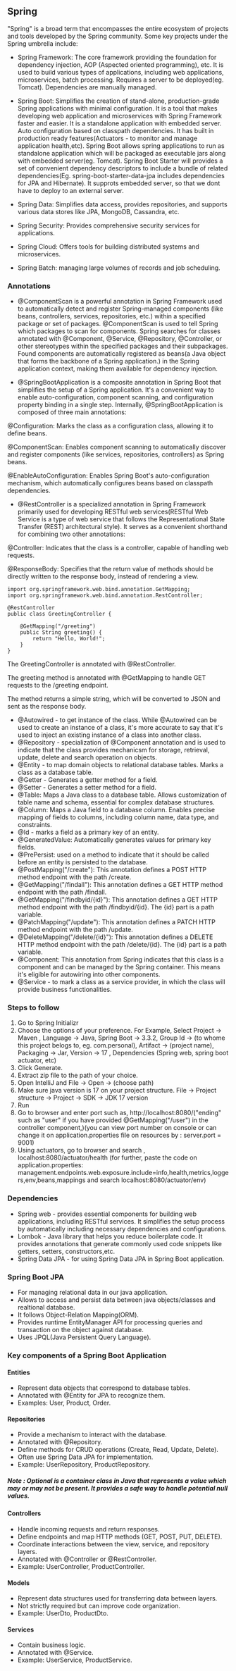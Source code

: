 ## Spring

"Spring" is a broad term that encompasses the entire ecosystem of projects and tools developed by the Spring community.
Some key projects under the Spring umbrella include:

- Spring Framework: The core framework providing the foundation for dependency injection, AOP (Aspected oriented programming), etc. It is used to build various types of applications, including web applications, microservices, batch processing. Requires a server to be deployed(eg. Tomcat). Dependencies are manually managed.

- Spring Boot: Simplifies the creation of stand-alone, production-grade Spring applications with minimal configuration. It is a tool that makes developing web application and microservices with Spring Framework faster and easier. It is a standalone application with embedded server. Auto configuration based on classpath dependencies. It has built in production ready features(Actuators - to monitor and manage application health,etc). Spring Boot allows spring applications to run as standalone application which will be packaged as executable jars along with embedded server(eg. Tomcat). Spring Boot Starter will provides a set of convenient dependency descriptors to include a bundle of related dependencies(Eg. spring-boot-starter-data-jpa includes dependencies for JPA and Hibernate). It supprots embedded server, so that we dont have to deploy to an external server.

- Spring Data: Simplifies data access, provides repositories, and supports various data stores like JPA, MongoDB, Cassandra, etc.

- Spring Security: Provides comprehensive security services for applications.

- Spring Cloud: Offers tools for building distributed systems and microservices.

- Spring Batch: managing large volumes of records and job scheduling.

### Annotations

- @ComponentScan is a powerful annotation in Spring Framework used to automatically detect and register Spring-managed components (like beans, controllers, services, repositories, etc.) within a specified package or set of packages. @ComponentScan is used to tell Spring which packages to scan for components. Spring searches for classes annotated with @Component, @Service, @Repository, @Controller, or other stereotypes within the specified packages and their subpackages. Found components are automatically registered as beans(a Java object that forms the backbone of a Spring application.) in the Spring application context, making them available for dependency injection.

- @SpringBootApplication is a composite annotation in Spring Boot that simplifies the setup of a Spring application. It's a convenient way to enable auto-configuration, component scanning, and configuration property binding in a single step.
  Internally, @SpringBootApplication is composed of three main annotations:

@Configuration: Marks the class as a configuration class, allowing it to define beans.

@ComponentScan: Enables component scanning to automatically discover and register components (like services, repositories, controllers) as Spring beans.

@EnableAutoConfiguration: Enables Spring Boot's auto-configuration mechanism, which automatically configures beans based on classpath dependencies.

- @RestController is a specialized annotation in Spring Framework primarily used for developing RESTful web services(RESTful Web Service is a type of web service that follows the Representational State Transfer (REST) architectural style). It serves as a convenient shorthand for combining two other annotations:

@Controller: Indicates that the class is a controller, capable of handling web requests.

@ResponseBody: Specifies that the return value of methods should be directly written to the response body, instead of rendering a view.

```
import org.springframework.web.bind.annotation.GetMapping;
import org.springframework.web.bind.annotation.RestController;

@RestController
public class GreetingController {

    @GetMapping("/greeting")
    public String greeting() {
        return "Hello, World!";
    }
}
```

The GreetingController is annotated with @RestController.

The greeting method is annotated with @GetMapping to handle GET requests to the /greeting endpoint.

The method returns a simple string, which will be converted to JSON and sent as the response body.

- @Autowired - to get instance of the class. While @Autowired can be used to create an instance of a class, it's more accurate to say that it's used to inject an existing instance of a class into another class.
- @Repository - specialization of @Component annotation and is used to indicate that the class provides mechanicsm for storage, retrieval, update, delete and search operation on objects.
- @Entity -  to map domain objects to relational database tables. Marks a class as a database table.
- @Getter - Generates a getter method for a field.
- @Setter - Generates a setter method for a field.
- @Table: Maps a Java class to a database table. Allows customization of table name and schema, essential for complex database structures.
- @Column: Maps a Java field to a database column. Enables precise mapping of fields to columns, including column name, data type, and constraints.
- @Id - marks a field as a primary key of an entity.
- @GeneratedValue: Automatically generates values for primary key fields.
- @PrePersist: used on a method to indicate that it should be called before an entity is persisted to the database.
- @PostMapping("/create"): This annotation defines a POST HTTP method endpoint with the path /create.
- @GetMapping("/findall"): This annotation defines a GET HTTP method endpoint with the path /findall.
- @GetMapping("/findbyid/{id}"): This annotation defines a GET HTTP method endpoint with the path /findbyid/{id}. The {id} part is a path variable.
- @PatchMapping("/update"): This annotation defines a PATCH HTTP method endpoint with the path /update.
- @DeleteMapping("/delete/{id}"): This annotation defines a DELETE HTTP method endpoint with the path /delete/{id}. The {id} part is a path variable.
- @Component: This annotation from Spring indicates that this class is a component and can be managed by the Spring container. This means it's eligible for autowiring into other components.
- @Service - to mark a class as a service provider, in which the class will provide business functionalities.

### Steps to follow

1. Go to Spring Initializr
2. Choose the options of your preference. For Example, Select Project -> Maven , Language -> Java, Spring Boot -> 3.3.2, Group Id -> (to whome this project belogs to, eg. com.personal), Artifact -> (project name), Packaging -> Jar, Version -> 17 , Dependencies (Spring web, spring boot actuator, etc)
3. Click Generate.
4. Extract zip file to the path of your choice.
5. Open IntelliJ and File -> Open -> (choose path)
6. Make sure java version is 17 on your project structure. File -> Project structure -> Project -> SDK -> JDK 17 version
7. Run
8. Go to browser and enter port such as, http://localhost:8080/("ending" such as "user" if you have provided @GetMapping("/user") in the controller component,)(you can view port number on console or can change it on application.properties file on resources by : server.port = 9001)
9. Using actuators, go to browser and search , localhost:8080/actuator/health (for further, paste the code on application.properties: management.endpoints.web.exposure.include=info,health,metrics,loggers,env,beans,mappings and search localhost:8080/actuator/env)

### Dependencies
- Spring web - provides essential components for building web applications, including RESTful services. It simplifies the setup process by automatically including necessary dependencies and configurations.
- Lombok - Java library that helps you reduce boilerplate code. It provides annotations that generate commonly used code snippets like getters, setters, constructors,etc. 
- Spring Data JPA - for using Spring Data JPA in Spring Boot application.
### Spring Boot JPA
- For managing relational data in our java application.
- Allows to access and persist data between java objects/classes and realtional database.
- It follows Object-Relation Mapping(ORM).
- Provides runtime EntityManager API for processing queries and transaction on the object against database.
- Uses JPQL(Java Persistent Query Language).

### Key components of a Spring Boot Application
#### Entities
- Represent data objects that correspond to database tables.
- Annotated with @Entity for JPA to recognize them.
- Examples: User, Product, Order.
#### Repositories
- Provide a mechanism to interact with the database.
- Annotated with @Repository.
- Define methods for CRUD operations (Create, Read, Update, Delete).
- Often use Spring Data JPA for implementation.
- Example: UserRepository, ProductRepository.
##### Note : Optional is a container class in Java that represents a value which may or may not be present. It provides a safe way to handle potential null values.
#### Controllers
- Handle incoming requests and return responses.
- Define endpoints and map HTTP methods (GET, POST, PUT, DELETE).
- Coordinate interactions between the view, service, and repository layers.
- Annotated with @Controller or @RestController.
- Example: UserController, ProductController.
#### Models
- Represent data structures used for transferring data between layers.
- Not strictly required but can improve code organization.
- Example: UserDto, ProductDto.
#### Services
- Contain business logic.
- Annotated with @Service.
- Example: UserService, ProductService.
